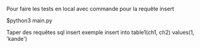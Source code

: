 Pour faire les tests en local avec commande pour la requête insert 

$python3 main.py

Taper des requêtes sql insert 
exemple insert into table1(ch1, ch2) values(1, 'kande')